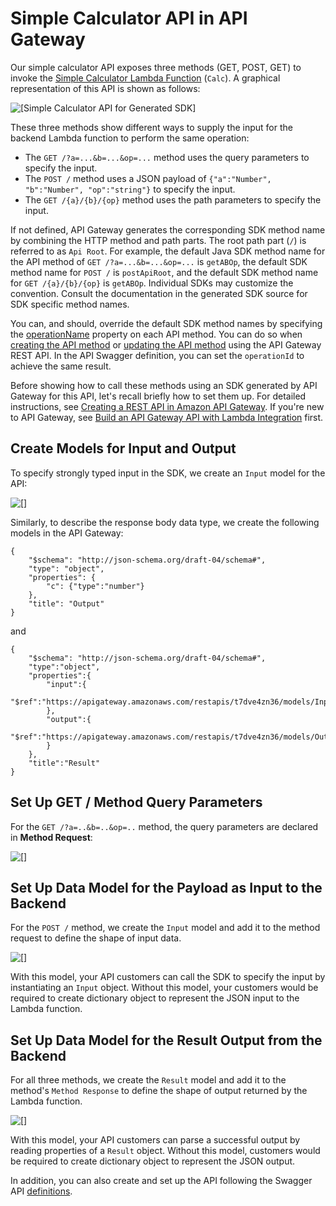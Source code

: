 # Simple Calculator API in API Gateway<a name="simple-calc-lambda-api"></a>

Our simple calculator API exposes three methods \(GET, POST, GET\) to invoke the [Simple Calculator Lambda Function](simple-calc-nodejs-lambda-function.md) \(`Calc`\)\. A graphical representation of this API is shown as follows:

![\[Simple Calculator API for Generated SDK\]](http://docs.aws.amazon.com/apigateway/latest/developerguide/images/simple-calc-api-console-hierarchy.png)

These three methods show different ways to supply the input for the backend Lambda function to perform the same operation: 
+ The `GET /?a=...&b=...&op=...` method uses the query parameters to specify the input\.
+ The `POST /` method uses a JSON payload of `{"a":"Number", "b":"Number", "op":"string"}` to specify the input\.
+ The `GET /{a}/{b}/{op}` method uses the path parameters to specify the input\.

If not defined, API Gateway generates the corresponding SDK method name by combining the HTTP method and path parts\. The root path part \(`/`\) is referred to as `Api Root`\. For example, the default Java SDK method name for the API method of `GET /?a=...&b=...&op=...` is `getABOp`, the default SDK method name for `POST /` is `postApiRoot`, and the default SDK method name for `GET /{a}/{b}/{op}` is `getABOp`\. Individual SDKs may customize the convention\. Consult the documentation in the generated SDK source for SDK specific method names\. 

You can, and should, override the default SDK method names by specifying the [operationName](https://docs.aws.amazon.com/apigateway/api-reference/resource/method/#operationName) property on each API method\. You can do so when [creating the API method](https://docs.aws.amazon.com/apigateway/api-reference/link-relation/method-put/) or [updating the API method](https://docs.aws.amazon.com/apigateway/api-reference/link-relation/method-update/) using the API Gateway REST API\. In the API Swagger definition, you can set the `operationId` to achieve the same result\.

Before showing how to call these methods using an SDK generated by API Gateway for this API, let's recall briefly how to set them up\. For detailed instructions, see [Creating a REST API in Amazon API Gateway](how-to-create-api.md)\. If you're new to API Gateway, see [Build an API Gateway API with Lambda Integration](getting-started-with-lambda-integration.md) first\.

## Create Models for Input and Output<a name="simple-calc-lambda-api-create-models-for-input-and-output"></a>

To specify strongly typed input in the SDK, we create an `Input` model for the API:

![\[\]](http://docs.aws.amazon.com/apigateway/latest/developerguide/images/simple-calc-api-create-input-model.png)

Similarly, to describe the response body data type, we create the following models in the API Gateway:

```
{
    "$schema": "http://json-schema.org/draft-04/schema#",
    "type": "object",
    "properties": {
        "c": {"type":"number"}
    },
    "title": "Output"
}
```

and

```
{
    "$schema": "http://json-schema.org/draft-04/schema#",
    "type":"object",
    "properties":{
        "input":{
            "$ref":"https://apigateway.amazonaws.com/restapis/t7dve4zn36/models/Input"
        },
        "output":{
            "$ref":"https://apigateway.amazonaws.com/restapis/t7dve4zn36/models/Output"
        }
    },
    "title":"Result"
}
```

## Set Up GET / Method Query Parameters<a name="simple-calc-lambda-api-set-up-get-method-query-parameters"></a>

For the `GET /?a=..&b=..&op=..` method, the query parameters are declared in **Method Request**:

![\[\]](http://docs.aws.amazon.com/apigateway/latest/developerguide/images/simple-calc-api-get-root-method-execution.png)

## Set Up Data Model for the Payload as Input to the Backend<a name="simple-calc-lambda-api-set-up-post-method-body-data-type"></a>

For the `POST /` method, we create the `Input` model and add it to the method request to define the shape of input data\. 

![\[\]](http://docs.aws.amazon.com/apigateway/latest/developerguide/images/simple-calc-api-post-root-method-request.png)

With this model, your API customers can call the SDK to specify the input by instantiating an `Input` object\. Without this model, your customers would be required to create dictionary object to represent the JSON input to the Lambda function\. 

## Set Up Data Model for the Result Output from the Backend<a name="simple-calc-lambda-api-set-up-all-methods-result-data-type"></a>

For all three methods, we create the `Result` model and add it to the method's `Method Response` to define the shape of output returned by the Lambda function\.

![\[\]](http://docs.aws.amazon.com/apigateway/latest/developerguide/images/simple-calc-api-get-abop-method-response.png)

With this model, your API customers can parse a successful output by reading properties of a `Result` object\. Without this model, customers would be required to create dictionary object to represent the JSON output\. 

In addition, you can also create and set up the API following the Swagger API [definitions](simple-calc-lambda-api-swagger-definition.md)\.